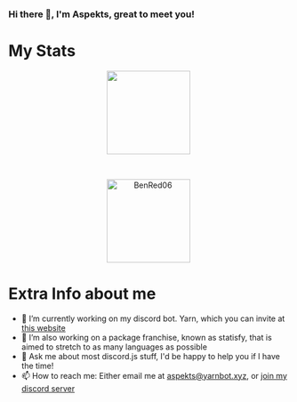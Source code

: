 ### Hi there 👋, I'm Aspekts, great to meet you!
# My Stats
<p align="center">
<img height="150px" src="https://github-readme-stats.vercel.app/api?username=aspekts&hide_border=true&show_icons=true&count_private=true&hide=stars&bg_color=000000&theme=radical" />
</h3>

</p>

<br>

<p align="center">
    <img height="150px" src="https://github-readme-stats.vercel.app/api/top-langs/?username=aspekts&layout=compact&count_private=true&theme=radical" alt="BenRed06" />
</p>

# Extra Info about me
- 🔭 I’m currently working on my discord bot. Yarn, which you can invite at [this website](http://invite.yarnbot.xyz)
- 🌱 I’m also working on a package franchise, known as statisfy, that is aimed to stretch to as many languages as possible
- 💬 Ask me about most discord.js stuff, I'd be happy to help you if I have the time!
- 📫 How to reach me: Either email me at aspekts@yarnbot.xyz, or [join my discord server](https://discord.gg/GxGTHBC)

